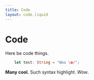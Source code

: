 ```yaml
---
title: Code
layout: code.liquid
---
```

# Code

Here be code things.

```rust
    let test: String = "Woo \o/";
```

**Many cool.** Such syntax highlight. *Wow*.

